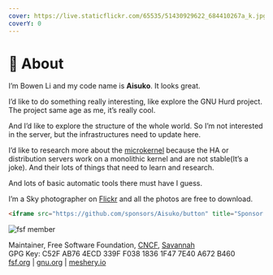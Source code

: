 ```yaml
---
cover: https://live.staticflickr.com/65535/51430929622_684410267a_k.jpg
coverY: 0
---
```


# 🚀 About

I’m Bowen Li and my code name is **Aisuko**. It looks great.

I’d like to do something really interesting, like explore the GNU Hurd project. The project same age as me, it’s really cool.

And I’d like to explore the structure of the whole world. So I’m not interested in the server, but the infrastructures need to update here.

I’d like to research more about the [microkernel](https://dev.to/aisuko/the-concepts-of-microkernel-3i08) because the HA or distribution servers work on a monolithic kernel and are not stable(It’s a joke). And their lots of things that need to learn and research.

And lots of basic automatic tools there must have I guess.

I’m a Sky photographer on [Flickr](https://flickr.com/people/aisukoli/) and all the photos are free to download.

```html
<iframe src="https://github.com/sponsors/Aisuko/button" title="Sponsor Aisuko" height="32" width="114" style="border: 0; border-radius: 6px;"></iframe>
```

![fsf member](https://hololandscape.github.io/aisuko/assets/images/5569169.png)

Maintainer, Free Software Foundation, [CNCF](https://community.cncf.io/u/mbkrge/#/about), [Savannah](https://savannah.nongnu.org/users/aisuko)\
GPG Key: C52F AB76 4ECD 339F F038 1836 1F47 7E40 A672 B460\
[fsf.org](https://fsf.org/) | [gnu.org](https://gnu.org/) | [meshery.io](https://meshery.io/)
